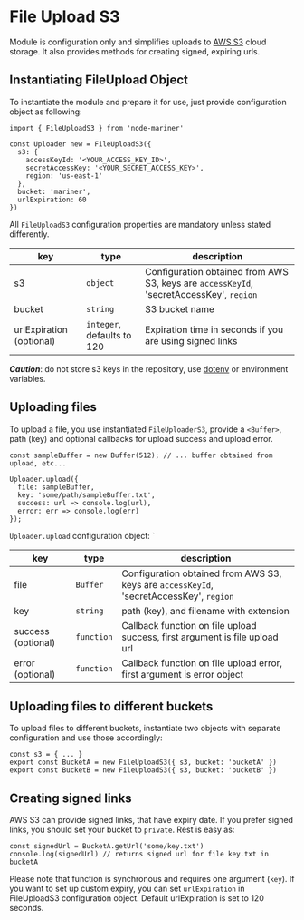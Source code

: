# File Upload S3

Module is configuration only and simplifies uploads to [AWS S3](https://aws.amazon.com/s3/)
 cloud storage. 
It also provides methods for creating signed, expiring urls.

## Instantiating FileUpload Object

To instantiate the module and prepare it for use, just provide configuration
object as following:

```
import { FileUploadS3 } from 'node-mariner'

const Uploader new = FileUploadS3({
  s3: {
    accessKeyId: '<YOUR_ACCESS_KEY_ID>',
    secretAccessKey: '<YOUR_SECRET_ACCESS_KEY>',
    region: 'us-east-1'
  },
  bucket: 'mariner',
  urlExpiration: 60
})
```

All `FileUploadS3` configuration properties are mandatory unless stated differently.

| key           | type          | description  |
| ------------- |-------------| -----|
| s3            | `object`      | Configuration obtained from AWS S3, keys are `accessKeyId`, 'secretAccessKey', `region` |
| bucket        | `string`      |   S3 bucket name |
| urlExpiration (optional) | `integer`, defaults to 120    |    Expiration time in seconds if you are using signed links |

***Caution***: do not store s3 keys in the repository, use [dotenv](https://github.com/motdotla/dotenv)
or environment variables.


## Uploading files

To upload a file, you use instantiated `FileUploaderS3`, provide a `<Buffer>`,
path (key) and optional callbacks for upload success and upload error.

```
const sampleBuffer = new Buffer(512); // ... buffer obtained from upload, etc...

Uploader.upload({
  file: sampleBuffer,
  key: 'some/path/sampleBuffer.txt', 
  success: url => console.log(url),
  error: err => console.log(err) 
});

```

`Uploader.upload` configuration object:
`

| key           | type          | description                                   |
| ------------- |-------------| ---------------------------------------------|
| file          | `Buffer`      | Configuration obtained from AWS S3, keys are `accessKeyId`, 'secretAccessKey', `region` |
| key           | `string`      |   path (key), and filename with extension |
| success (optional) | `function` |    Callback function on file upload success, first argument is file upload url |
| error (optional)   | `function` |    Callback function on file upload error, first argument is error object |


## Uploading files to different buckets

To upload files to different buckets, instantiate two objects with separate 
configuration and use those accordingly:

```
const s3 = { ... }
export const BucketA = new FileUploadS3({ s3, bucket: 'bucketA' })
export const BucketB = new FileUploadS3({ s3, bucket: 'bucketB' })
```

## Creating signed links

AWS S3 can provide signed links, that have expiry date. If you prefer signed
links, you should set your bucket to `private`. Rest is easy as:

```
const signedUrl = BucketA.getUrl('some/key.txt')
console.log(signedUrl) // returns signed url for file key.txt in bucketA
```

Please note that function is synchronous and requires one argument (`key`).
If you want to set up custom expiry, you can set `urlExpiration` in FileUploadS3
configuration object. Default urlExpiration is set to 120 seconds.




